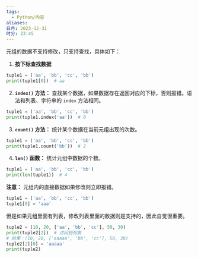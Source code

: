 ```yaml
---
tags:
  - Python/内容
aliases: 
日月: 2023-12-31
时分: 23:45
---
```

元组的数据不支持修改，只支持查找，具体如下：

1. **按下标查找数据**

```python
tuple1 = ('aa', 'bb', 'cc', 'bb')
print(tuple1[0])  # aa
```

2. **`index()` 方法：** 查找某个数据，如果数据存在返回对应的下标，否则报错。语法和列表、字符串的 `index` 方法相同。

```python
tuple1 = ('aa', 'bb', 'cc', 'bb')
print(tuple1.index('aa'))  # 0
```

3. **`count()` 方法：** 统计某个数据在当前元组出现的次数。

```python
tuple1 = ('aa', 'bb', 'cc', 'bb')
print(tuple1.count('bb'))  # 2
```

4. **`len()` 函数：** 统计元组中数据的个数。

```python
tuple1 = ('aa', 'bb', 'cc', 'bb')
print(len(tuple1))  # 4
```

**注意：** 元组内的直接数据如果修改则立即报错。

```python
tuple1 = ('aa', 'bb', 'cc', 'bb')
tuple1[0] = 'aaa'
```

但是如果元组里面有列表，修改列表里面的数据则是支持的，因此自觉很重要。

```python
tuple2 = (10, 20, ['aa', 'bb', 'cc'], 50, 30)
print(tuple2[2])  # 访问到列表
# 结果：(10, 20, ['aaaaa', 'bb', 'cc'], 50, 30)
tuple2[2][0] = 'aaaaa'
print(tuple2)
```
